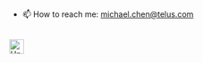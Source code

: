 
- 📫 How to reach me: michael.chen@telus.com


<br />




<img align="left" alt="Under Construction" width="26px" src="https://c.tenor.com/MRCIli40TYoAAAAi/under-construction90s-90s.gif" />

<br />

